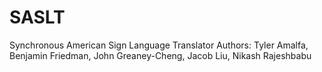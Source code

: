 # SASLT
Synchronous American Sign Language Translator
Authors: Tyler Amalfa, Benjamin Friedman, John Greaney-Cheng, Jacob Liu, Nikash Rajeshbabu
